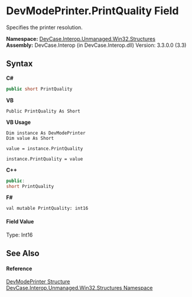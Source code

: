 # DevModePrinter.PrintQuality Field
 

Specifies the printer resolution.

**Namespace:**&nbsp;<a href="N_DevCase_Interop_Unmanaged_Win32_Structures">DevCase.Interop.Unmanaged.Win32.Structures</a><br />**Assembly:**&nbsp;DevCase.Interop (in DevCase.Interop.dll) Version: 3.3.0.0 (3.3)

## Syntax

**C#**<br />
``` C#
public short PrintQuality
```

**VB**<br />
``` VB
Public PrintQuality As Short
```

**VB Usage**<br />
``` VB Usage
Dim instance As DevModePrinter
Dim value As Short

value = instance.PrintQuality

instance.PrintQuality = value
```

**C++**<br />
``` C++
public:
short PrintQuality
```

**F#**<br />
``` F#
val mutable PrintQuality: int16
```


#### Field Value
Type: Int16

## See Also


#### Reference
<a href="T_DevCase_Interop_Unmanaged_Win32_Structures_DevModePrinter">DevModePrinter Structure</a><br /><a href="N_DevCase_Interop_Unmanaged_Win32_Structures">DevCase.Interop.Unmanaged.Win32.Structures Namespace</a><br />